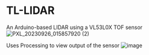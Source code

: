 # TL-LIDAR
 An Arduino-based LIDAR using a VL53L0X TOF sensor
![PXL_20230926_015857920 (2)](https://github.com/Shane-Wood-TL/SW-LIDAR/assets/15756211/c2dacd87-3852-4daf-9d8f-082caa5c463a)

Uses Processing to view output of the sensor
![image](https://github.com/Shane-Wood-TL/SW-LIDAR/assets/15756211/e42ed046-9257-4fc1-8e72-7ba2c7bd3917)
